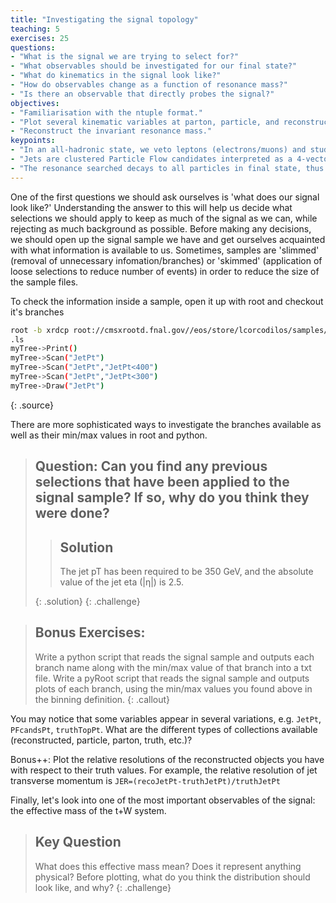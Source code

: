 ```yaml
---
title: "Investigating the signal topology"
teaching: 5
exercises: 25
questions:
- "What is the signal we are trying to select for?"
- "What observables should be investigated for our final state?"
- "What do kinematics in the signal look like?"
- "How do observables change as a function of resonance mass?"
- "Is there an observable that directly probes the signal?"
objectives:
- "Familiarisation with the ntuple format."
- "Plot several kinematic variables at parton, particle, and reconstructed level. (Bonus: Investigate relative resolution)"
- "Reconstruct the invariant resonance mass."
keypoints:
- "In an all-hadronic state, we veto leptons (electrons/muons) and study jet properties."
- "Jets are clustered Particle Flow candidates interpreted as a 4-vector with momenta, energy, and mass."
- "The resonance searched decays to all particles in final state, thus if we add all jets in vector-form we can reconstruct the resonance."
---
```

One of the first questions we should ask ourselves is 'what does our signal look like?' Understanding the answer to this will help us decide what selections we should apply to keep as much of the signal as we can, while rejecting as much background as possible. Before making any decisions, we should open up the signal sample we have and get ourselves acquainted with what information is available to us. Sometimes, samples are 'slimmed' (removal of unnecessary infomation/branches) or 'skimmed' (application of loose selections to reduce number of events) in order to reduce the size of the sample files.

To check the information inside a sample, open it up with root and checkout it's branches
~~~bash
root -b xrdcp root://cmsxrootd.fnal.gov//eos/store/lcorcodilos/samples/signal.root
.ls
myTree->Print()
myTree->Scan("JetPt")
myTree->Scan("JetPt","JetPt<400")
myTree->Scan("JetPt","JetPt<300")
myTree->Draw("JetPt")
~~~
{: .source}

There are more sophisticated ways to investigate the branches available as well as their min/max values in root and python.

> ## Question: Can you find any previous selections that have been applied to the signal sample? If so, why do you think they were done?
>
> > ## Solution
> > The jet pT has been required to be 350 GeV, and the absolute value of the jet eta (|&eta;|) is 2.5.
> > 
> {: .solution}
{: .challenge}

> ## Bonus Exercises:
> Write a python script that reads the signal sample and outputs each branch name along with the min/max value of that branch into a txt file.
> Write a pyRoot script that reads the signal sample and outputs plots of each branch, using the min/max values you found above in the binning definition. 
{: .callout}

You may notice that some variables appear in several variations, e.g. `JetPt`, `PFcandsPt`, `truthTopPt`. What are the different types of collections available (reconstructed, particle, parton, truth, etc.)?

Bonus++: Plot the relative resolutions of the reconstructed objects you have with respect to their truth values. For example, the relative resolution of jet transverse momentum is `JER=(recoJetPt-truthJetPt)/truthJetPt`

Finally, let's look into one of the most important observables of the signal: the effective mass of the t+W system. 

> ## Key Question
> What does this effective mass mean? Does it represent anything physical? Before plotting, what do you think the distribution should look like, and why?
{: .challenge}

